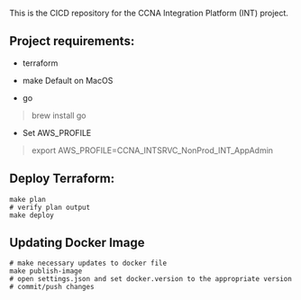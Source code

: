 This is the CICD repository for the CCNA Integration Platform (INT) project.

## Project requirements:
* terraform
* make
Default on MacOS

* go
> brew install go

* Set AWS_PROFILE
> export AWS_PROFILE=CCNA_INTSRVC_NonProd_INT_AppAdmin

## Deploy Terraform:

```
make plan
# verify plan output
make deploy
```

## Updating Docker Image

```
# make necessary updates to docker file
make publish-image
# open settings.json and set docker.version to the appropriate version
# commit/push changes
```